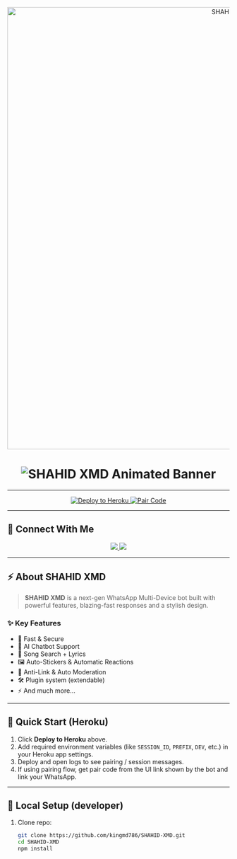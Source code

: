<p align="center">
  <img src="https://files.catbox.moe/sxa61f.jpg" alt="SHAHID XMD" width="1000"/>
</p>

<h1 align="center">
  <img src="https://readme-typing-svg.herokuapp.com?font=Orbitron&size=45&duration=4000&pause=1000&color=FF0000&center=true&vCenter=true&repeat=true&width=1000&height=100&lines=⚡+SHAHID+XMD+Powerful+Bot+⚡;Next+Gen+WhatsApp+Bot;Fast+%7C+Secure+%7C+Multi-Device;Deploy+Now+and+Rule+🚀" alt="SHAHID XMD Animated Banner" />
</h1>

---

<p align="center">
  <a href="https://dashboard.heroku.com/new?template=https://github.com/kingmd786/SHAHID-XMD">
    <img src="https://img.shields.io/badge/Deploy%20To%20Heroku-7952B3?style=for-the-badge&logo=heroku&logoColor=white" alt="Deploy to Heroku"/>
  </a>
  <a href="https://shahid-xmd-session.onrender.com/">
    <img src="https://img.shields.io/badge/Get%20Pair%20Code-00C7B7?style=for-the-badge&logo=render&logoColor=white" alt="Pair Code"/>
  </a>
</p>

---

## 📱 Connect With Me

<p align="center">
  <a href="https://chat.whatsapp.com/JaV7nT16eg21VLTCVQMMDu?mode=ems_copy_t">
    <img src="https://img.shields.io/badge/Join%20WhatsApp%20Group-25D366?style=for-the-badge&logo=whatsapp&logoColor=white" />
  </a>
  <a href="https://whatsapp.com/channel/0029Vb6GQ0sH5JM5NiaEaS22">
    <img src="https://img.shields.io/badge/WhatsApp%20Channel-128C7E?style=for-the-badge&logo=whatsapp&logoColor=white" />
  </a>
</p>

---

## ⚡ About SHAHID XMD

> **SHAHID XMD** is a next-gen WhatsApp Multi-Device bot built with powerful features, blazing-fast responses and a stylish design.

### ✨ Key Features
- 🚀 Fast & Secure
- 🤖 AI Chatbot Support
- 🎵 Song Search + Lyrics
- 🖼 Auto-Stickers & Automatic Reactions
- 🔗 Anti-Link & Auto Moderation
- 🛠️ Plugin system (extendable)
- ⚡ And much more...

---

## 🚀 Quick Start (Heroku)
1. Click **Deploy to Heroku** above.
2. Add required environment variables (like `SESSION_ID`, `PREFIX`, `DEV`, etc.) in your Heroku app settings.
3. Deploy and open logs to see pairing / session messages.
4. If using pairing flow, get pair code from the UI link shown by the bot and link your WhatsApp.

---

## 🧩 Local Setup (developer)
1. Clone repo:
   ```bash
   git clone https://github.com/kingmd786/SHAHID-XMD.git
   cd SHAHID-XMD
   npm install
